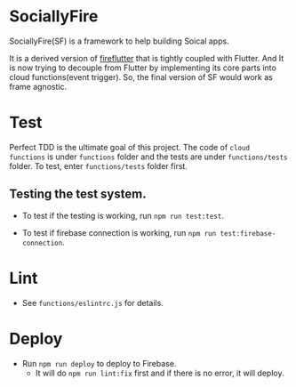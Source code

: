 # SociallyFire

SociallyFire(SF) is a framework to help building Soical apps.

It is a derived version of [fireflutter](https://pub.dev/packages/fireflutter) that is tightly coupled with Flutter.
And It is now trying to decouple from Flutter by implementing its core parts into cloud functions(event trigger). So, the final version of SF would work as frame agnostic.

# Test

Perfect TDD is the ultimate goal of this project. The code of `cloud functions` is under `functions` folder and the tests are under `functions/tests` folder. To test, enter `functions/tests` folder first.

## Testing the test system.

- To test if the testing is working, run `npm run test:test`.

- To test if firebase connection is working, run `npm run test:firebase-connection`.


# Lint

- See `functions/eslintrc.js` for details.

# Deploy

- Run `npm run deploy` to deploy to Firebase.
  - It will do `npm run lint:fix` first and if there is no error, it will deploy.